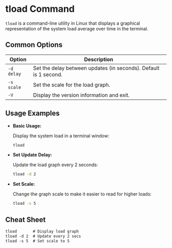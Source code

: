 # tload Command

`tload` is a command-line utility in Linux that displays a graphical representation of the system load average over time in the terminal.

## Common Options

| Option      | Description                              |
|-------------|------------------------------------------|
| `-d delay`  | Set the delay between updates (in seconds). Default is 1 second. |
| `-s scale`  | Set the scale for the load graph.        |
| `-V`        | Display the version information and exit. |

## Usage Examples

- **Basic Usage:**

  Display the system load in a terminal window:

  ```bash
  tload
  ```

- **Set Update Delay:**

  Update the load graph every 2 seconds:

  ```bash
  tload -d 2
  ```

- **Set Scale:**

  Change the graph scale to make it easier to read for higher loads:

  ```bash
  tload -s 5
  ```

## Cheat Sheet

```markdown
tload       # Display load graph
tload -d 2  # Update every 2 secs
tload -s 5  # Set scale to 5
```
